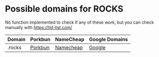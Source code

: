 # Possible domains for ROCKS

No function implemented to check if any of these work, but you can check manually with https://tld-list.com/

| Domain | Porkbun | NameCheap | Google Domains |
|---|---|---|---|
| .rocks | [Porkbun](https://porkbun.com/checkout/search?prb=e814663da1&tlds=&idnLanguage=&search=search&q=.rocks) | [Namecheap](https://www.namecheap.com/domains/registration/results/?domain=.rocks) | [Google](https://domains.google.com/registrar/search?searchTerm=.rocks) |
